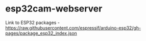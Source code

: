 # esp32cam-webserver
Link to ESP32 packages - https://raw.githubusercontent.com/espressif/arduino-esp32/gh-pages/package_esp32_index.json
